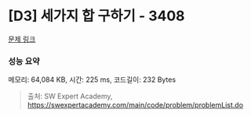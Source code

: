 # [D3] 세가지 합 구하기 - 3408 

[문제 링크](https://swexpertacademy.com/main/code/problem/problemDetail.do?contestProbId=AWEbPukqySUDFAWs) 

### 성능 요약

메모리: 64,084 KB, 시간: 225 ms, 코드길이: 232 Bytes



> 출처: SW Expert Academy, https://swexpertacademy.com/main/code/problem/problemList.do